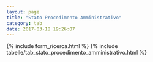 ```yaml
---
layout: page
title: "Stato Procedimento Amministrativo"
category: tab
date: 2017-03-18 19:26:07
---
```


{% include form_ricerca.html %}
{% include tabelle/tab_stato_procedimento_amministrativo.html %}

